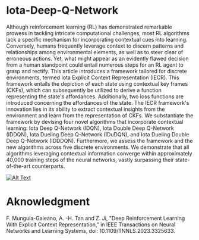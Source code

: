 # Iota-Deep-Q-Network


Although reinforcement learning (RL) has demonstrated remarkable prowess in tackling intricate computational challenges, most RL algorithms lack a specific mechanism for incorporating contextual cues into learning. Conversely, humans frequently leverage context to discern patterns and relationships among environmental elements, as well as to steer clear of erroneous actions. Yet, what might appear as an evidently flawed decision from a human standpoint could entail numerous steps for an RL agent to grasp and rectify. This article introduces a framework tailored for discrete environments, termed Iota Explicit Context Representation (IECR). This framework entails the depiction of each state using contextual key frames (CKFs), which can subsequently be utilized to derive a function representing the state's affordances. Additionally, two loss functions are introduced concerning the affordances of the state. The IECR framework's innovation lies in its ability to extract contextual insights from the environment and learn from the representation of CKFs. We substantiate the framework by devising four novel algorithms that incorporate contextual learning: Iota Deep Q-Network (IDQN), Iota Double Deep Q-Network (IDDQN), Iota Dueling Deep Q-Network (IDuDQN), and Iota Dueling Double Deep Q-Network (IDDDQN). Furthermore, we assess the framework and the new algorithms across five discrete environments. We demonstrate that all algorithms leveraging contextual information converge within approximately 40,000 training steps of the neural networks, vastly surpassing their state-of-the-art counterparts.


[![Alt Text](https://img.youtube.com/vi/Gqsud7KUZfM/0.jpg)](https://www.youtube.com/watch?v=Gqsud7KUZfM)

# Aknowledgment

F. Munguia-Galeano, A. -H. Tan and Z. Ji, "Deep Reinforcement Learning With Explicit Context Representation," in IEEE Transactions on Neural Networks and Learning Systems, doi: 10.1109/TNNLS.2023.3325633.
